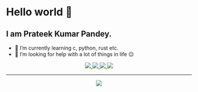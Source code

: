 # Hello world 👋
## I am Prateek Kumar Pandey.
- 🌱 I’m currently learning c, python, rust etc.
- 🤔 I’m looking for help with a lot of things in life :neutral_face:
<!-- 👯 I’m looking to collaborate on nothing yet.->
<hr>

##  Connect with me:
<!-- [Facebook](https://www.facebook.com/prateek.kumarpandey.18/)
- [Linkedin](https://www.linkedin.com/in/prateek-kumar-pandey-6422081ba/)
-->
<p align="center">
 <a href="mailto:prateekkp26@gmail.com">
 <img src="https://img.shields.io/badge/-Contact_Me-BC4E48?style=flat-square&logo=Gmail&logoColor=white&link=mailto:prateekkp26@gmail.com" />
 </a>
 <a href="https://facebook.com/prateek.kumarpandey.18/" target="_blank">
 <img src="https://img.shields.io/badge/-Facebook-116BBC?style=flat-square&logo=Facebook&logoColor=white&link=https://facebook.com/prateek.kumarpandey.18/" /> 
 </a>
 <a href="https://www.linkedin.com/in/prateek-kumar-pandey-6422081ba/" target="_blank">
 <img src="https://img.shields.io/badge/-LinkedIn-blue?style=flat-square&logo=Linkedin&logoColor=white&link=https://www.linkedin.com/in/prateek-kumar-pandey-6422081ba/"  />
 </a>
 <a href="https://github.com/prateekkp20" target="_blank">
 <img src="https://img.shields.io/github/followers/prateekkp20?label=follow&style=social" />
 </a>
</p>
<hr>

<p align="center">
  <img src="https://github-readme-stats.vercel.app/api?username=prateekkp20&count_private=true&show_icons=true&theme=dracula"/>
</p>

